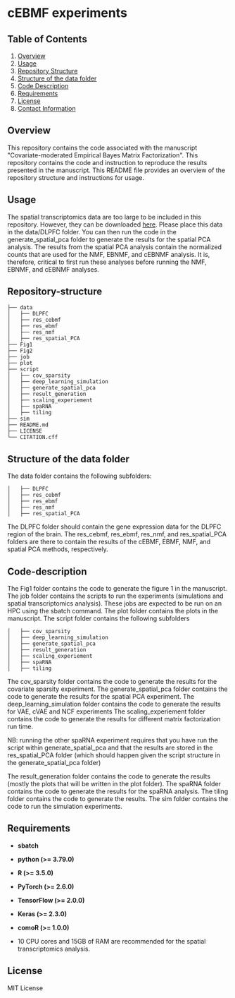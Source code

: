 # cEBMF experiments



## Table of Contents

1. [Overview](#overview)
2. [Usage](#usage)
3. [Repository Structure](#repository-structure)
4. [Structure of the data folder](#structure-of-the-data-folder)
5. [Code Description](#code-description)
6. [Requirements](#requirements)
7. [License](#license)
8. [Contact Information](#contact-information)

## Overview

This repository contains the code associated with the manuscript "Covariate-moderated Empirical Bayes Matrix Factorization". This repository contains the code and instruction to reproduce the results presented in the manuscript. This README file provides an overview of the repository structure and instructions for usage. 

## Usage 
The spatial transcriptomics data are too large to be included in this repository. 
However, they can be downloaded  [here](https://bioconductor.org/packages/release/data/experiment/html/spatialLIBD.html).
Please place this data in the data/DLPFC folder. You can then run the code in the generate_spatial_pca folder to generate the results for the spatial PCA analysis. 
The results from the spatial PCA analysis contain the normalized counts that are used for the NMF, EBNMF, and cEBNMF analysis. It is, therefore, critical to first
run these analyses before running the NMF, EBNMF, and cEBNMF analyses.


## Repository-structure

```plaintext
├── data
│   ├── DLPFC
│   ├── res_cebmf
│   ├── res_ebmf
│   ├── res_nmf
│   ├── res_spatial_PCA
├── Fig1
├── Fig2
├── job
├── plot
├── script
│   ├── cov_sparsity
│   ├── deep_learning_simulation
│   ├── generate_spatial_pca
│   ├── result_generation
│   ├── scaling_experiement
│   ├── spaRNA
│   ├── tiling
├── sim
├── README.md
├── LICENSE
└── CITATION.cff
```


## Structure of the data folder

The data folder contains the following subfolders:
```plaintext
│   ├── DLPFC
│   ├── res_cebmf
│   ├── res_ebmf
│   ├── res_nmf
│   ├── res_spatial_PCA
```
The DLPFC folder should contain the gene expression data for the DLPFC region of the brain. The res_cebmf, res_ebmf, res_nmf, and res_spatial_PCA folders are there to contain the results of the cEBMF, EBMF, NMF, and spatial PCA methods, respectively.  


## Code-description

The Fig1 folder contains the code to generate the figure 1 in the manuscript. The job folder contains the scripts to run the experiments (simulations and spatial transcriptomics analysis). These jobs are expected to be run on an HPC using the sbatch command. The plot folder contains the plots in the manuscript. The script folder contains
the following subfolders

```
│   ├── cov_sparsity
│   ├── deep_learning_simulation
│   ├── generate_spatial_pca
│   ├── result_generation
│   ├── scaling_experiement
│   ├── spaRNA
│   ├── tiling
```

The cov_sparsity folder contains the code to generate the results for the covariate sparsity experiment.
The generate_spatial_pca folder contains the code to generate the results for the spatial PCA experiment.
The deep_learning_simulation folder contains the code to generate the results for VAE, cVAE and NCF experiments
The scaling_experiement folder contains the code to generate the results for different matrix factorization run time.

NB: running the other spaRNA experiment requires that you have run the script within
generate_spatial_pca and that the results are stored in the res_spatial_PCA folder (which should happen given the script structure in the generate_spatial_pca folder)

The result_generation folder contains the code to generate the results (mostly the plots that will be written in the plot folder). The spaRNA folder contains the code to generate the results for the spaRNA analysis. The tiling folder contains
the code to generate the results. The sim folder contains the code to run the simulation experiments.


## Requirements 

- **sbatch**  
 

- **python (>= 3.79.0)**  

- **R (>= 3.5.0)**  
 
- **PyTorch (>= 2.6.0)**  
 

- **TensorFlow (>= 2.0.0)**  
 

- **Keras (>= 2.3.0)**  
 

- **comoR (>= 1.0.0)**  
 
 
- 10 CPU cores and 15GB of RAM are recommended for the spatial transcriptomics analysis.
 

##  License

MIT License
 
